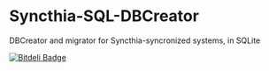 # Syncthia-SQL-DBCreator
DBCreator and migrator for Syncthia-syncronized systems, in SQLite


[![Bitdeli Badge](https://d2weczhvl823v0.cloudfront.net/jeffque/syncthia-sql-dbcreator/trend.png)](https://bitdeli.com/free "Bitdeli Badge")

